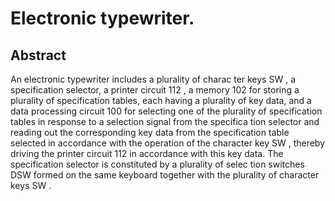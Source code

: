 # Electronic typewriter.

## Abstract
An electronic typewriter includes a plurality of charac ter keys SW , a specification selector, a printer circuit 112 , a memory 102 for storing a plurality of specification tables, each having a plurality of key data, and a data processing circuit 100 for selecting one of the plurality of specification tables in response to a selection signal from the specifica tion selector and reading out the corresponding key data from the specification table selected in accordance with the operation of the character key SW , thereby driving the printer circuit 112 in accordance with this key data. The specification selector is constituted by a plurality of selec tion switches DSW formed on the same keyboard together with the plurality of character keys SW .